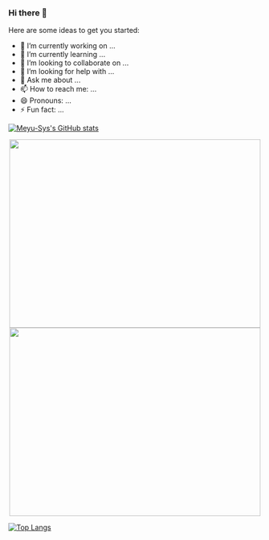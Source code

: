 ### Hi there 👋


Here are some ideas to get you started:

- 🔭 I’m currently working on ... 
- 🌱 I’m currently learning ...
- 👯 I’m looking to collaborate on ...
- 🤔 I’m looking for help with ...
- 💬 Ask me about ...
- 📫 How to reach me: ...
- 😄 Pronouns: ...
- ⚡ Fun fact: ...

[![Meyu-Sys's GitHub stats](https://github-readme-stats.vercel.app/api?username=Meyu-Sys&count_private=true&show_icons=true&theme=aura_dark)](https://github.com/anuraghazra/github-readme-stats)

<p align="center"><a href="https://wakatime.com/@meyu">
  <img align="center" width="500" height="375" src="https://wakatime.com/share/@65b5249a-9072-4349-882e-b1dbe6adfb41/3602f6a4-4a98-4c61-b720-31a83ac5cc61.svg" />
</a>
<a href="https://wakatime.com/@meyu">
  <img align="center" width="500" height="375" src="https://wakatime.com/share/@meyu/3602f6a4-4a98-4c61-b720-31a83ac5cc61.svg" />
</a></p>

[![Top Langs](https://github-readme-stats.vercel.app/api/top-langs/?username=Meyu-Sys&layout=compact)](https://github.com/anuraghazra/github-readme-stats)
